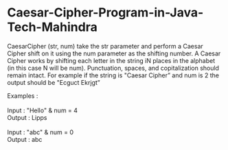 # Caesar-Cipher-Program-in-Java-Tech-Mahindra
CaesarCipher (str, num) take the str parameter and perform a Caesar Cipher shift on it using the num parameter as the shifting number.
A Caesar Cipher works by shifting each letter in the string iN places in the alphabet (in this case N will be num).
Punctuation, spaces, and copitalization should remain intact. 
For example if the string is "Caesar Cipher” and num is 2 the output should be "Ecguct Ekrjgt”

Examples :<br/>
<br/>
Input : "Hello" & num = 4 <br/>
Output : Lipps
<br/>
<br/>
Input : "abc" & num = 0 <br/>
Output : abc
